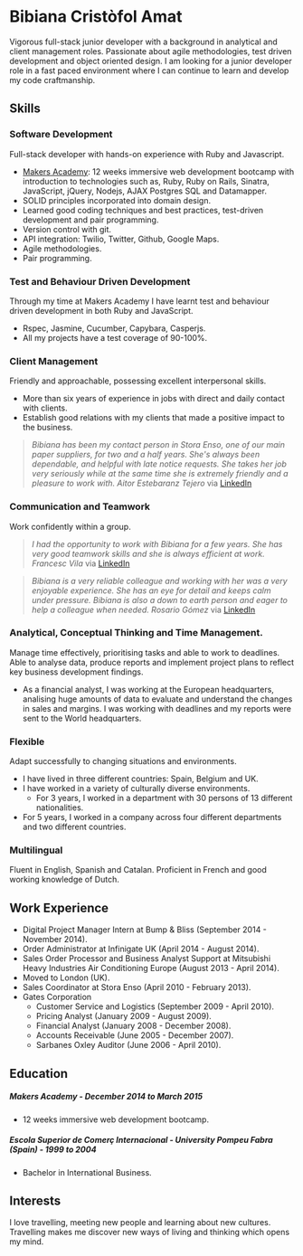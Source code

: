 # Bibiana Cristòfol Amat

Vigorous full-stack junior developer with a background in analytical and client management roles. Passionate about agile methodologies, test driven development and object oriented design. I am looking for a junior developer role in a fast paced environment where I can continue to learn and develop my code craftmanship.

## Skills 

### Software Development

Full-stack developer with hands-on experience with Ruby and Javascript.

- [Makers Academy](http://www.makersacademy.com/): 12 weeks immersive web development bootcamp with introduction to technologies such as, Ruby, Ruby on Rails, Sinatra, JavaScript, jQuery, Nodejs, AJAX Postgres SQL and Datamapper.
- SOLID principles incorporated into domain design.
- Learned good coding techniques and best practices, test-driven development and pair programming.
- Version control with git.
- API integration: Twilio, Twitter, Github, Google Maps.
- Agile methodologies.
- Pair programming.

### Test and Behaviour Driven Development

Through my time at Makers Academy I have learnt test and behaviour driven development in both Ruby and JavaScript.

- Rspec, Jasmine, Cucumber, Capybara, Casperjs.
- All my projects have a test coverage of 90-100%.

### Client Management

Friendly and approachable, possessing excellent interpersonal skills.

- More than six years of experience in jobs with direct and daily contact with clients.
- Establish good relations with my clients that made a positive impact to the business. 

> *Bibiana has been my contact person in Stora Enso, one of our main paper suppliers, for two and a half years. She's always been dependable, and helpful with late notice requests. She takes her job very seriously while at the same time she is extremely friendly and a pleasure to work with. Aitor Estebaranz Tejero* via [LinkedIn](https://www.linkedin.com/profile/public-profile-settings?trk=prof-edit-edit-public_profile)

### Communication and Teamwork

Work confidently within a group.

> *I had the opportunity to work with Bibiana for a few years. She has very good teamwork skills and she is always efficient at work. Francesc Vila* via [LinkedIn](https://www.linkedin.com/profile/public-profile-settings?trk=prof-edit-edit-public_profile)

> *Bibiana is a very reliable colleague and working with her was a very enjoyable experience. She has an eye for detail and keeps calm under pressure. Bibiana is also a down to earth person and eager to help a colleague when needed. Rosario Gómez* via [LinkedIn](https://www.linkedin.com/profile/public-profile-settings?trk=prof-edit-edit-public_profile)

### Analytical, Conceptual Thinking and Time Management.

Manage time effectively, prioritising tasks and able to work to deadlines. Able to analyse data, produce reports and implement project plans to reflect key business development findings.

- As a financial analyst, I was working at the European headquarters, analising huge amounts of data to evaluate and understand the changes in sales and margins. I was working with deadlines and my reports were sent to the World headquarters.

### Flexible

Adapt successfully to changing situations and environments.

- I have lived in three different countries: Spain, Belgium and UK.
- I have worked in a variety of culturally diverse environments.
  - For 3 years, I worked in a department with 30 persons of 13 different nationalities.
- For 5 years, I worked in a company across four different departments and two different countries.

### Multilingual

Fluent in English, Spanish and Catalan. Proficient in French and good working knowledge of Dutch.

## Work Experience

- Digital Project Manager Intern at Bump & Bliss (September 2014 - November 2014).
- Order Administrator at Infinigate UK (April 2014 - August 2014).
- Sales Order Processor and Business Analyst Support at Mitsubishi Heavy Industries 
  Air Conditioning Europe (August 2013 - April 2014).
- Moved to London (UK).
- Sales Coordinator at Stora Enso (April 2010 - February 2013).
- Gates Corporation
  - Customer Service and Logistics (September 2009 - April 2010).
  - Pricing Analyst (January 2009 - August 2009).
  - Financial Analyst (January 2008 - December 2008).
  - Accounts Receivable (June 2005 - December 2007).
  - Sarbanes Oxley Auditor (June 2006 - April 2010).

## Education

##### Makers Academy - December 2014 to March 2015

- 12 weeks immersive web development bootcamp.

##### Escola Superior de Comerç Internacional - University Pompeu Fabra (Spain) - 1999 to 2004

- Bachelor in International Business.

## Interests

I love travelling, meeting new people and learning about new cultures. Travelling makes me discover new ways of living and thinking which opens my mind. 

